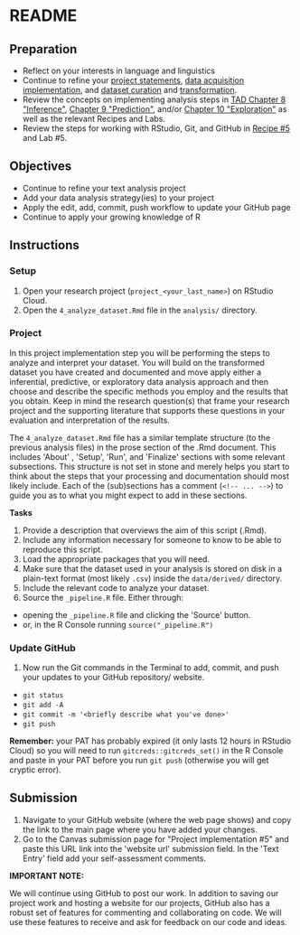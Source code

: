 # README

<!-- REMEMBER: 
You can preview a formatted version of this README.md document by clicking the 'Preview' button in the RStudio toolbar.
-->

## Preparation

- Reflect on your interests in language and linguistics
- Continue to refine your [project statements](https://lin380.github.io/coursebook/framing-research.html), [data acquisition implementation](https://lin380.github.io/coursebook/acquire-data.html), and [dataset curation](https://lin380.github.io/coursebook/curate-data.html) and [transformation](https://lin380.github.io/coursebook/transform-data.html).
- Review the concepts on implementing analysis steps in [TAD Chapter 8 "Inference"](https://lin380.github.io/coursebook/inference.html), [Chapter 9 "Prediction"](https://lin380.github.io/coursebook/prediction.html), and/or [Chapter 10 "Exploration"](https://lin380.github.io/coursebook/exploration.html) as well as the relevant Recipes and Labs.
- Review the steps for working with RStudio, Git, and GitHub in [Recipe #5](https://lin380.github.io/tadr/articles/recipe_5.html) and Lab #5. 

## Objectives

- Continue to refine your text analysis project
- Add your data analysis strategy(ies) to your project
- Apply the edit, add, commit, push workflow to update your GitHub page
- Continue to apply your growing knowledge of R

## Instructions

### Setup

1. Open your research project (`project_<your_last_name>`) on RStudio Cloud. 
2. Open the `4_analyze_dataset.Rmd` file in the `analysis/` directory. 

### Project

In this project implementation step you will be performing the steps to analyze and interpret your dataset. You will build on the transformed dataset you have created and documented and move apply either a inferential, predictive, or exploratory data analysis approach and then choose and describe the specific methods you employ and the results that you obtain. Keep in mind the research question(s) that frame your research project and the supporting literature that supports these questions in your evaluation and interpretation of the results.

The `4_analyze_dataset.Rmd` file has a similar template structure (to the previous analysis files) in the prose section of the .Rmd document. This includes 'About' , 'Setup', 'Run', and 'Finalize' sections with some relevant subsections. This structure is not set in stone and merely helps you start to think about the steps that your processing and documentation should most likely include. Each of the (sub)sections has a comment (`<!-- ... -->`) to guide you as to what you might expect to add in these sections.

**Tasks**

1. Provide a description that overviews the aim of this script (.Rmd). 
2. Include any information necessary for someone to know to be able to reproduce this script. 
3. Load the appropriate packages that you will need. 
4. Make sure that the dataset used in your analysis is stored on disk in a plain-text format (most likely `.csv`) inside the `data/derived/` directory.  
5. Include the relevant code to analyze your dataset.
6. Source the `_pipeline.R` file. Either through: 
  - opening the `_pipeline.R` file and clicking the 'Source' button.
  - or, in the R Console running `source("_pipeline.R")`

### Update GitHub

1. Now run the Git commands in the Terminal to add, commit, and push your updates to your GitHub repository/ website. 

- `git status`
- `git add -A`
- `git commit -m '<briefly describe what you've done>'`
- `git push`

**Remember:** your PAT has probably expired (it only lasts 12 hours in RStudio Cloud) so you will need to run `gitcreds::gitcreds_set()` in the R Console and paste in your PAT before you run `git push` (otherwise you will get cryptic error). 

## Submission

1. Navigate to your GitHub website (where the web page shows) and copy the link to the main page where you have added your changes. 
3. Go to the Canvas submission page for "Project implementation #5" and paste this URL link into the 'website url' submission field. In the 'Text Entry' field add your self-assessment comments.

**IMPORTANT NOTE:**

We will continue using GitHub to post our work. In addition to saving our project work and hosting a website for our projects, GitHub also has a robust set of features for commenting and collaborating on code. We will use these features to receive and ask for feedback on our code and ideas.
